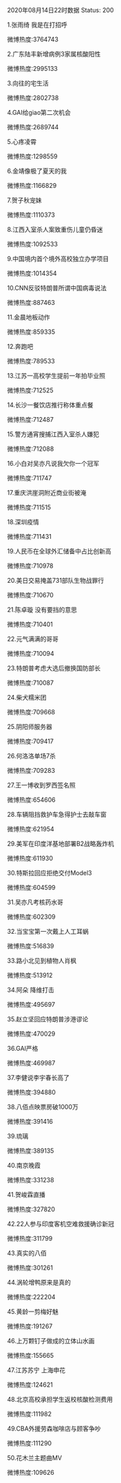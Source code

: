 2020年08月14日22时数据
Status: 200

1.张雨绮 我是在打招呼

微博热度:3764743

2.广东陆丰新增病例3家属核酸阳性

微博热度:2995133

3.向往的宅生活

微博热度:2802738

4.GAI给giao第二次机会

微博热度:2689744

5.心疼凌霄

微博热度:1298559

6.金靖像极了夏天的我

微博热度:1166829

7.贺子秋宠妹

微博热度:1110373

8.江西入室杀人案致重伤儿童仍昏迷

微博热度:1092533

9.中国境内首个境外高校独立办学项目

微博热度:1014354

10.CNN反驳特朗普所谓中国病毒说法

微博热度:887463

11.金晨地板动作

微博热度:859335

12.奔跑吧

微博热度:789533

13.江苏一高校学生提前一年拍毕业照

微博热度:712525

14.长沙一餐饮店推行称体重点餐

微博热度:712487

15.警方通宵搜捕江西入室杀人嫌犯

微博热度:712088

16.小白对吴亦凡说我欠你一个冠军

微博热度:711747

17.重庆洪崖洞附近商业街被淹

微博热度:711515

18.深圳疫情

微博热度:711431

19.人民币在全球外汇储备中占比创新高

微博热度:710978

20.美日交易掩盖731部队生物战罪行

微博热度:710670

21.陈卓璇 没有要挡的意思

微博热度:710401

22.元气满满的哥哥

微博热度:710094

23.特朗普考虑大选后撤换国防部长

微博热度:710087

24.柴犬糯米团

微博热度:709668

25.阴阳师服务器

微博热度:709417

26.何洛洛单场7杀

微博热度:709283

27.王一博收到罗西签名照

微博热度:654606

28.车辆阻挡救护车急得护士去敲车窗

微博热度:621954

29.美军在印度洋基地部署B2战略轰炸机

微博热度:611930

30.特斯拉回应拒绝交付Model3

微博热度:604599

31.吴亦凡考核药水哥

微博热度:602309

32.当宝宝第一次戴上人工耳蜗

微博热度:516839

33.路小北见到植物人肖枫

微博热度:513912

34.阿朵 降维打击

微博热度:495697

35.赵立坚回应特朗普涉港谬论

微博热度:470029

36.GAI严格

微博热度:469987

37.李健说李宇春长高了

微博热度:394880

38.八佰点映票房破1000万

微博热度:391416

39.琉璃

微博热度:389135

40.南京晚霞

微博热度:331238

41.贺峻霖直播

微博热度:327820

42.22人参与印度客机空难救援确诊新冠

微博热度:311799

43.真实的八佰

微博热度:301261

44.涡轮增鸭原来是真的

微博热度:222204

45.黄龄一剪梅好魅

微博热度:191267

46.上万颗钉子做成的立体山水画

微博热度:155665

47.江苏苏宁 上海申花

微博热度:124621

48.北京高校承担学生返校核酸检测费用

微博热度:111982

49.CBA外援劳森咖啡店与顾客争吵

微博热度:111290

50.花木兰主题曲MV

微博热度:109626

